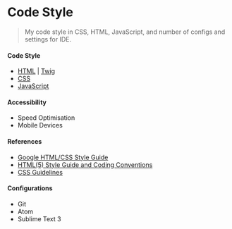 Code Style
==

> My code style in CSS, HTML, JavaScript, and number of configs and settings for IDE.

#### Code Style

* [HTML](https://github.com/ahtohbi4/code-style/blob/master/html.md#html) | [Twig](https://github.com/ahtohbi4/code-style/blob/master/twig.md#twig)
* [CSS](https://github.com/ahtohbi4/code-style/blob/master/css.md#css)
* [JavaScript](https://github.com/ahtohbi4/code-style/blob/master/javascript.md#javascript)

#### Accessibility

* Speed Optimisation
* Mobile Devices

#### References

* [Google HTML/CSS Style Guide](https://google.github.io/styleguide/htmlcssguide.xml)
* [HTML(5) Style Guide and Coding Conventions](http://www.w3schools.com/html/html5_syntax.asp)
* [CSS Guidelines](http://cssguidelin.es/)

#### Configurations

* Git
* Atom
* Sublime Text 3
